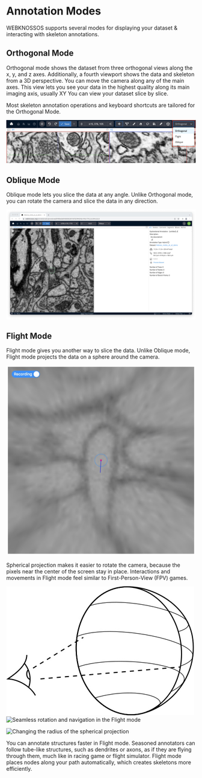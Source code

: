 # Annotation Modes

WEBKNOSSOS supports several modes for displaying your dataset & interacting with skeleton annotations.

## Orthogonal Mode

Orthogonal mode shows the dataset from three orthogonal views along the x, y, and z axes.
Additionally, a fourth viewport shows the data and skeleton from a 3D perspective.
You can move the camera along any of the main axes.
This view lets you see your data in the highest quality along its main imaging axis, usually XY
You can view your dataset slice by slice.

Most skeleton annotation operations and keyboard shortcuts are tailored for the Orthogonal Mode.

![Switch between different annotation modes using the buttons in the toolbar](../images/tracing_ui_modes.jpeg)

## Oblique Mode

Oblique mode lets you slice the data at any angle.
Unlike Orthogonal mode, you can rotate the camera and slice the data in any direction.

![Viewport in Oblique Mode showing an arbitrarily-resliced view through the data.](../images/tracing_ui_obliquemode.jpeg)

## Flight Mode

Flight mode gives you another way to slice the data.
Unlike Oblique mode, Flight mode projects the data on a sphere around the camera.

![Annotate processes, e.g. neurites, efficiently in Flight mode](../images/tracing_ui_flightmode.jpeg)

Spherical projection makes it easier to rotate the camera, because the pixels near the center of the screen stay in place.
Interactions and movements in Flight mode feel similar to First-Person-View (FPV) games.

![Spherical projection of the Flight mode](../images/tracing_ui_flightmode_schema.jpeg)
![Seamless rotation and navigation in the Flight mode](../images/tracing_ui_flightmode_rotate.gif)

![Changing the radius of the spherical projection](../images/tracing_ui_flightmode_radius.gif)

You can annotate structures faster in Flight mode.
Seasoned annotators can follow tube-like structures, such as dendrites or axons, as if they are flying through them, much like in racing game or flight simulator.
Flight mode places nodes along your path automatically, which creates skeletons more efficiently.
